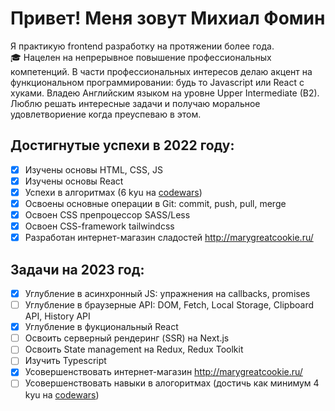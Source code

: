 # Привет! Меня зовут Михиал Фомин

Я практикую frontend разработку на протяжении более года.  
 :mortar_board: Нацелен на непрерывное повышение профессиональных компетенций. 
В части профессиональных интересов делаю акцент на функциональном программировании: будь то Javascript или React с хуками.
Владею Английским языком на уровне Upper Intermediate (B2). Люблю решать интересные задачи и получаю моральное удовлетвориение когда преуспеваю в этом.

## Достигнутые успехи в 2022 году:
- [x] Изучены основы HTML, CSS, JS
- [x] Изучены основы React
- [x] Успехи в алгоритмах (6 kyu на [codewars](https://www.codewars.com/users/misha133kv))
- [x] Освоены основные операции в Git: commit, push, pull, merge
- [x] Освоен CSS препроцессор SASS/Less
- [x] Освоен CSS-framework tailwindcss
- [x] Разработан интернет-магазин сладостей http://marygreatcookie.ru/

## Задачи на 2023 год:
- [x] Углубление в асинхронный JS: упражнения на callbacks, promises
- [ ] Углубление в браузерные API: DOM, Fetch, Local Storage, Clipboard API, History API
- [x] Углубление в фукциональный React
- [ ] Освоить серверный рендеринг (SSR) на Next.js
- [ ] Освоить State management на Redux, Redux Toolkit
- [ ] Изучить Typescript
- [x] Усовершенствовать интернет-магазин http://marygreatcookie.ru/
- [ ] Усовершенствовать навыки в алогоритмах (достичь как минимум 4 kyu на [codewars](https://www.codewars.com/users/misha133kv))

